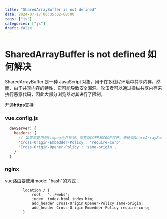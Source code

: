 ```yaml
---
title: "SharedArrayBuffer is not defined"
date: 2024-07-17T08:35:32+08:00
tags: ["js"]
categories: ["js"]
draft: false
---
```






# SharedArrayBuffer is not defined 如何解决





SharedArrayBuffer 是一种 JavaScript 对象，用于在多线程环境中共享内存。然而，由于共享内存的特性，它可能导致安全漏洞。攻击者可以通过操纵共享内存来执行恶意代码，因此大部分浏览器对其进行了限制。

开通**https**支持



### vue.config.js

```js
  devServer: {
    headers: {
      // 如果需要用到ffmpeg合并视频，需要将COEP和COOP打开，来确保ShareArrayBuffer能够正常使用
      'Cross-Origin-Embedder-Policy': 'require-corp',
      'Cross-Origin-Opener-Policy': 'same-origin',
    }
  }
```



### nginx

vue路由要使用mode: "hash"的方式；

```nginx
        location / {
            root   "../webs";
            index  index.html index.htm;
			add_header Cross-Origin-Opener-Policy same-origin;
			add_header Cross-Origin-Embedder-Policy require-corp;
        }
```

